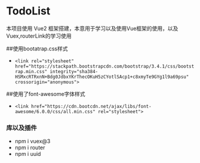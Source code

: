 # TodoList
本项目使用 Vue2 框架搭建，本意用于学习以及使用Vue框架的使用，以及Vuex,routerLink的学习使用

##使用bootatrap.css样式
- `<link rel="stylesheet" href="https://stackpath.bootstrapcdn.com/bootstrap/3.4.1/css/bootstrap.min.css" integrity="sha384-HSMxcRTRxnN+Bdg0JdbxYKrThecOKuH5zCYotlSAcp1+c8xmyTe9GYg1l9a69psu" crossorigin="anonymous">`

##使用了font-awesome字体样式
- `<link href="https://cdn.bootcdn.net/ajax/libs/font-awesome/6.0.0/css/all.min.css" rel="stylesheet">`

### 库以及插件
- npm i vuex@3
- npm i router
- npm i uuid
